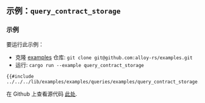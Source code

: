 <!-- 请勿编辑此文件。它是通过运行 `./scripts/update.sh` 生成的 -->
<!-- 对此文件所做的任何更改都将被覆盖 -->
<!-- 请编辑或创建这个模板: ./src/templates/queries/query_contract_storage.md -->
<!-- 最新更新: https://github.com/alloy-rs/examples/tree/6ac6ececdbfb33142c128f21df07cd0e92a96620 -->

## 示例：`query_contract_storage`

### 示例

要运行此示例：

- 克隆 [examples](https://github.com/alloy-rs/examples) 仓库: `git clone git@github.com:alloy-rs/examples.git`
- 运行: `cargo run --example query_contract_storage`

```rust,ignore
{{#include ../../../lib/examples/examples/queries/examples/query_contract_storage.rs}}
```

在 Github 上查看源代码 [此处](https://github.com/alloy-rs/examples/tree/6ac6ececdbfb33142c128f21df07cd0e92a96620/examples/queries/examples/query_contract_storage.rs).